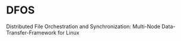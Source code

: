 # DFOS
Distributed File Orchestration and Synchronization: Multi-Node Data-Transfer-Framework for Linux
